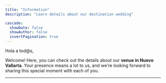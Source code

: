 ```yaml
---
title: "Information"
description: "Learn details about our destination wedding"

cascade:
  showDate: false
  showAuthor: false
  invertPagination: true
---
```

Hola a tod@s,

Welcome! Here, you can check out the details about our ****venue in Nuevo Vallarta****. Your presence means a lot to us, and we're looking forward to sharing this special moment with each of you.

---
